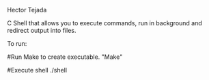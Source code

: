 Hector Tejada

C Shell that allows you to execute commands, run in background and redirect output into files.

To run:

#Run Make to create executable.
"Make"

#Execute shell
./shell
